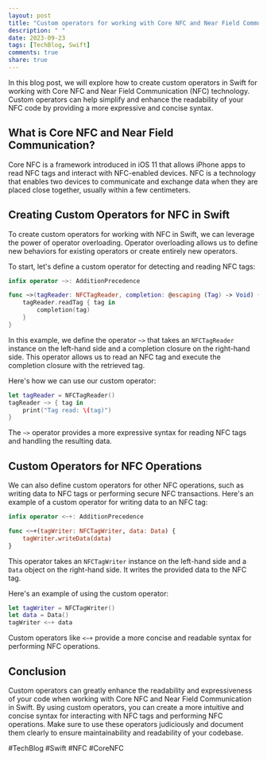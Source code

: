 ```yaml
---
layout: post
title: "Custom operators for working with Core NFC and Near Field Communication in Swift"
description: " "
date: 2023-09-23
tags: [TechBlog, Swift]
comments: true
share: true
---
```


In this blog post, we will explore how to create custom operators in Swift for working with Core NFC and Near Field Communication (NFC) technology. Custom operators can help simplify and enhance the readability of your NFC code by providing a more expressive and concise syntax. 

## What is Core NFC and Near Field Communication?

Core NFC is a framework introduced in iOS 11 that allows iPhone apps to read NFC tags and interact with NFC-enabled devices. NFC is a technology that enables two devices to communicate and exchange data when they are placed close together, usually within a few centimeters.

## Creating Custom Operators for NFC in Swift

To create custom operators for working with NFC in Swift, we can leverage the power of operator overloading. Operator overloading allows us to define new behaviors for existing operators or create entirely new operators.

To start, let's define a custom operator for detecting and reading NFC tags:

```swift
infix operator ~>: AdditionPrecedence

func ~>(tagReader: NFCTagReader, completion: @escaping (Tag) -> Void) {
    tagReader.readTag { tag in
        completion(tag)
    }
}
```

In this example, we define the operator `~>` that takes an `NFCTagReader` instance on the left-hand side and a completion closure on the right-hand side. This operator allows us to read an NFC tag and execute the completion closure with the retrieved tag.

Here's how we can use our custom operator:

```swift
let tagReader = NFCTagReader()
tagReader ~> { tag in
    print("Tag read: \(tag)")
}
```

The `~>` operator provides a more expressive syntax for reading NFC tags and handling the resulting data.

## Custom Operators for NFC Operations

We can also define custom operators for other NFC operations, such as writing data to NFC tags or performing secure NFC transactions. Here's an example of a custom operator for writing data to an NFC tag:

```swift
infix operator <~+: AdditionPrecedence

func <~+(tagWriter: NFCTagWriter, data: Data) {
    tagWriter.writeData(data)
}
```

This operator takes an `NFCTagWriter` instance on the left-hand side and a `Data` object on the right-hand side. It writes the provided data to the NFC tag.

Here's an example of using the custom operator:

```swift
let tagWriter = NFCTagWriter()
let data = Data()
tagWriter <~+ data
```

Custom operators like `<~+` provide a more concise and readable syntax for performing NFC operations.

## Conclusion

Custom operators can greatly enhance the readability and expressiveness of your code when working with Core NFC and Near Field Communication in Swift. By using custom operators, you can create a more intuitive and concise syntax for interacting with NFC tags and performing NFC operations. Make sure to use these operators judiciously and document them clearly to ensure maintainability and readability of your codebase.


#TechBlog #Swift #NFC #CoreNFC